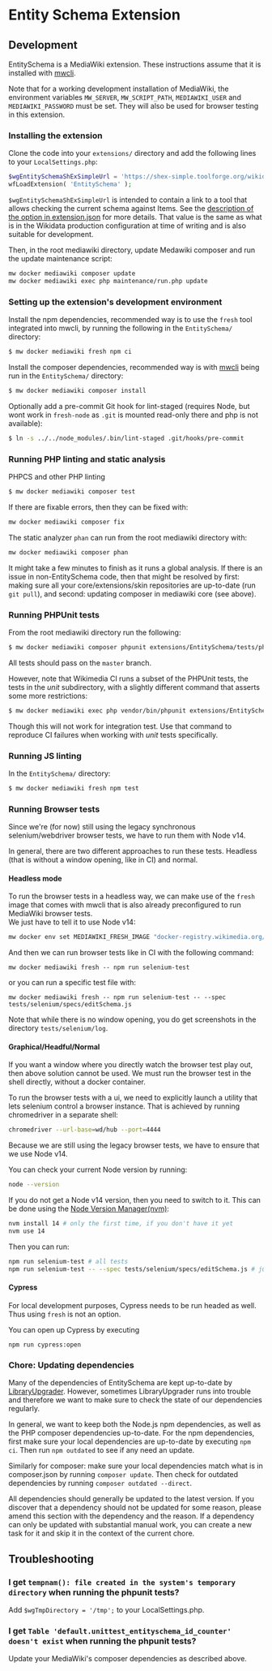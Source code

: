 # Entity Schema Extension

## Development

EntitySchema is a MediaWiki extension.
These instructions assume that it is installed with [mwcli](https://www.mediawiki.org/wiki/Cli).

Note that for a working development installation of MediaWiki,
the environment variables `MW_SERVER`, `MW_SCRIPT_PATH`, `MEDIAWIKI_USER` and `MEDIAWIKI_PASSWORD` must be set.
They will also be used for browser testing in this extension.

### Installing the extension
Clone the code into your `extensions/` directory and add the following lines to your `LocalSettings.php`:
```php
$wgEntitySchemaShExSimpleUrl = 'https://shex-simple.toolforge.org/wikidata/packages/shex-webapp/doc/shex-simple.html?data=Endpoint:%20https://query.wikidata.org/sparql&hideData&manifest=[]&textMapIsSparqlQuery';
wfLoadExtension( 'EntitySchema' );
```
`$wgEntitySchemaShExSimpleUrl` is intended to contain a link to a tool that allows checking the current schema against Items.
See the [description of the option in extension.json](https://gerrit.wikimedia.org/r/plugins/gitiles/mediawiki/extensions/EntitySchema/+/ea8b17df26e6ab3499f953faf8e0fa3b5197de81/extension.json#81) for more details.
That value is the same as what is in the Wikidata production configuration at time of writing and is also suitable for development.

Then, in the root mediawiki directory, update Medawiki composer and run the update maintenance script:
```bash
mw docker mediawiki composer update
mw docker mediawiki exec php maintenance/run.php update
```

### Setting up the extension's development environment

Install the npm dependencies,
recommended way is to use the `fresh` tool integrated into mwcli,
by running the following in the `EntitySchema/` directory:
```bash
$ mw docker mediawiki fresh npm ci
```

Install the composer dependencies, recommended way is with [mwcli](https://www.mediawiki.org/wiki/Cli) being run in the `EntitySchema/` directory:

```bash
$ mw docker mediawiki composer install
```

Optionally add a pre-commit Git hook for lint-staged (requires Node, but wont work in `fresh-node` as `.git` is mounted read-only there and php is not available):
```bash
$ ln -s ../../node_modules/.bin/lint-staged .git/hooks/pre-commit
```

### Running PHP linting and static analysis

PHPCS and other PHP linting
```bash
$ mw docker mediawiki composer test
```

If there are fixable errors, then they can be fixed with:

```bash
mw docker mediawiki composer fix
```

The static analyzer `phan` can run from the root mediawiki directory with:

```bash
mw docker mediawiki composer phan
```
It might take a few minutes to finish as it runs a global analysis.
If there is an issue in non-EntitySchema code, then that might be resolved by
first: making sure all your core/extensions/skin repositories are up-to-date (run `git pull`), and
second: updating composer in mediawiki core (see above).


### Running PHPUnit tests

From the root mediawiki directory run the following:

```bash
$ mw docker mediawiki composer phpunit extensions/EntitySchema/tests/phpunit/
```

All tests should pass on the `master` branch.

However, note that Wikimedia CI runs a subset of the PHPUnit tests, the tests in the _unit_ subdirectory,
with a slightly different command that asserts some more restrictions:

```bash
$ mw docker mediawiki exec php vendor/bin/phpunit extensions/EntitySchema/tests/phpunit/unit/
```

Though this will not work for integration test.
Use that command to reproduce CI failures when working with _unit_ tests specifically.

### Running JS linting

In the `EntitySchema/` directory:
```bash
$ mw docker mediawiki fresh npm test
```

### Running Browser tests

Since we're (for now) still using the legacy synchronous selenium/webdriver browser tests,
we have to run them with Node v14.

In general, there are two different approaches to run these tests.
Headless (that is without a window opening, like in CI) and normal.

#### Headless mode

To run the browser tests in a headless way, we can make use of the `fresh` image that comes with mwcli that is also
already preconfigured to run MediaWiki browser tests. \
We just have to tell it to use Node v14:

```bash
mw docker env set MEDIAWIKI_FRESH_IMAGE "docker-registry.wikimedia.org/releng/node14-test-browser"
```

And then we can run browser tests like in CI with the following command:

```
mw docker mediawiki fresh -- npm run selenium-test
```

or you can run a specific test file with:

```
mw docker mediawiki fresh -- npm run selenium-test -- --spec tests/selenium/specs/editSchema.js
```

Note that while there is no window opening, you do get screenshots in the directory `tests/selenium/log`.

#### Graphical/Headful/Normal

If you want a window where you directly watch the browser test play out, then above solution cannot be used.
We must run the browser test in the shell directly, without a docker container.

To run the browser tests with a ui, we need to explicitly launch a utility that lets selenium control a browser instance.
That is achieved by running chromedriver in a separate shell:

```bash
chromedriver --url-base=wd/hub --port=4444
```

Because we are still using the legacy browser tests, we have to ensure that we use Node v14.

You can check your current Node version by running:
```bash
node --version
```
If you do not get a Node v14 version, then you need to switch to it.
This can be done using the [Node Version Manager(nvm)](https://github.com/nvm-sh/nvm):

```bash
nvm install 14 # only the first time, if you don't have it yet
nvm use 14
```
Then you can run:

```bash
npm run selenium-test # all tests
npm run selenium-test -- --spec tests/selenium/specs/editSchema.js # just a single test
```

#### Cypress

For local development purposes, Cypress needs to be run headed as well.
Thus using `fresh` is not an option.

You can open up Cypress by executing

```
npm run cypress:open
```

### Chore: Updating dependencies

Many of the dependencies of EntitySchema are kept up-to-date by [LibraryUpgrader](https://www.mediawiki.org/wiki/Libraryupgrader).
However, sometimes LibraryUpgrader runs into trouble and therefore we want to make sure to check the state of our dependencies regularly.

In general, we want to keep both the Node.js npm dependencies, as well as the PHP composer dependencies up-to-date.
For the npm dependencies, first make sure your local dependencies are up-to-date by executing `npm ci`.
Then run `npm outdated` to see if any need an update.

Similarly for composer: make sure your local dependencies match what is in composer.json by running `composer update`.
Then check for outdated dependencies by running `composer outdated --direct`.

All dependencies should generally be updated to the latest version.
If you discover that a dependency should not be updated for some reason, please amend this section with the dependency and the reason.
If a dependency can only be updated with substantial manual work, you can create a new task for it and skip it in the context of the current chore.

## Troubleshooting

### I get `tempnam(): file created in the system's temporary directory` when running the phpunit tests?

Add `$wgTmpDirectory = '/tmp';` to your LocalSettings.php.

### I get `Table 'default.unittest_entityschema_id_counter' doesn't exist` when running the phpunit tests?

Update your MediaWiki's composer dependencies as described above.
